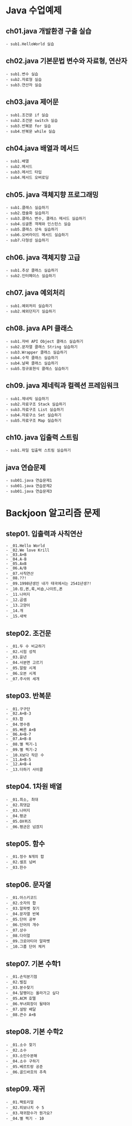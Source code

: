 # Java 수업예제

## ch01.java 개발환경 구출 실습
	- sub1.HelloWorld 실습
	
## ch02.java 기본문법 변수와 자료형, 연산자
	- sub1.변수 실습
	- sub2.자료형 실습
	- sub3.연산자 실습	
	
## ch03.java 제어문
	- sub1.조건문 if 실습
	- sub2.조건문 switch 실습
	- sub3.반복문 for 실습
	- sub4.반복문 while 실습

## ch04.java 배열과 메서드
	- sub1.배열
	- sub2.메서드
	- sub3.메서드 타입
	- sub4.메서드 오버로딩
	
## ch05. java 객체지향 프로그래밍
	- sub1.클래스 실습하기
	- sub2.캡슐화 실습하기
	- sub3.클래스 변수, 클래스 메서드 실습하기
	- sub4.싱글톤 객체와 인스턴스 실습
	- sub5.클래스 상속 실습하기
	- sub6.오버라이드 메서드 실습하기
	- sub7.다형성 실습하기
	
## ch06. java 객체지향 고급
	- sub1.추상 클래스 실습하기
	- sub2.인터페이스 실습하기

## ch07. java 예외처리
	- sub1.예외처리 실습하기
	- sub2.예외던지기 실습하기

## ch08. java API 클래스
	- sub1.자바 API Object 클래스 실습하기
	- sub2.문자열 클래스 String 실습하기	
	- sub3.Wrapper 클래스 실습하기	
	- sub4.수학 클래스 실습하기
	- sub4.날짜 클래스 실습하기
	- sub5.정규표현식 클래스 실습하기
	
## ch09. java 제네릭과 컬렉션 프레임워크
	- sub1.제네릭 실습하기
	- sub2.자료구조 Stack 실습하기
	- sub3.자료구조 List 실습하기
	- sub4.자료구소 Set 실습하기
	- sub5.자료구조 Map 실습하기 

## ch10. java 입출력 스트림
	- sub1.파일 입출력 스트림 실습하기

## java 연습문제
	- sub01.java 연습문제1
	- sub01.java 연습문제2
	- sub01.java 연습문제3
	
# Backjoon 알고리즘 문제

## step01. 입출력과 사칙연산
	- _01.Hello World
	- _02.We love Krill
	- _03.A+B
	- _04.A-B
	- _05.AxB
	- _06.A/B
	- _07.사칙연산
	- _08.??!
	- _09.1998년생인 내가 태국에서는 2541년생?!
	- _10.킹,퀸,룩,비숍,나이트,폰
	- _11.나머지
	- _12.곱셈
	- _13.고양이
	- _14.개
	- _15.새싹
	
## step02. 조건문
	- _01.두 수 비교하기
	- _02.시험 성적
	- _03.윤년
	- _04.사분면 고르기
	- _05.알람 시계
	- _06.오븐 시계
	- _07.주사위 세개
	
## step03. 반복문
	- _01.구구단
	- _02.A+B-3
	- _03.합
	- _04.영수증
	- _05.빠른 A+B
	- _06.A+B-7
	- _07.A+B-8
	- _08.별 찍기-1
	- _09.별 찍기-2
	- _10.X보다 작은 수
	- _11.A+B-5
	- _12.A+B-4
	- _13.더하기 사이클
	
## step04. 1차원 배열
	- _01.최소, 최대
	- _02.최댓값
	- _03.나머지
	- _04.평균
	- _05.OX퀴즈
	- _06.평균은 넘겠지
	
## step05. 함수
	- _01.정수 N개의 합
	- _02.셀프 넘버
	- _03.한수
	
## step06. 문자열
	- _01.아스키코드
	- _02.숫자의 합
	- _03.알파벳 찾기
	- _04.문자열 반복
	- _05.단어 공부
	- _06.단어의 개수
	- _07.상수
	- _08.다이얼
	- _09.크로아티아 알파벳
	- _10.그룹 단어 체커
	
## step07. 기본 수학1
	- _01.손익분기점
	- _02.벌집
	- _03.분수찾기
	- _04.달팽이는 올라가고 싶다
	- _05.ACM 호텔
	- _06.부녀회장이 될테야
	- _07.설탕 배달
	- _08.큰수 A+B
	
## step08. 기본 수학2
	- _01.소수 찾기
	- _02.소수
	- _03.소인수분해
	- _04.소수 구하기
	- _05.베르트랑 공준
	- _06.골드바흐의 추측
	
## step09. 재귀
	- _01.팩토리얼
	- _02.피보나치 수 5
	- _03.재귀함수가 뭔가요?
	- _04.별 찍기 - 10
	


	
